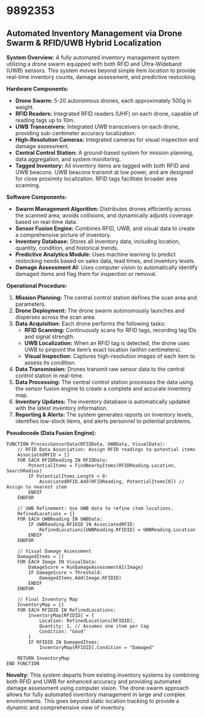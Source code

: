 # 9892353

## Automated Inventory Management via Drone Swarm & RFID/UWB Hybrid Localization

**System Overview:** A fully automated inventory management system utilizing a drone swarm equipped with both RFID and Ultra-Wideband (UWB) sensors. This system moves beyond simple item *location* to provide real-time inventory counts, damage assessment, and predictive restocking.

**Hardware Components:**

*   **Drone Swarm:** 5-20 autonomous drones, each approximately 500g in weight.
*   **RFID Readers:** Integrated RFID readers (UHF) on each drone, capable of reading tags up to 10m.
*   **UWB Transceivers:** Integrated UWB transceivers on each drone, providing sub-centimeter accuracy localization.
*   **High-Resolution Cameras:** Integrated cameras for visual inspection and damage assessment.
*   **Central Control Station:** A ground-based system for mission planning, data aggregation, and system monitoring.
*   **Tagged Inventory:** All inventory items are tagged with both RFID and UWB beacons. UWB beacons transmit at low power, and are designed for close proximity localization. RFID tags facilitate broader area scanning.

**Software Components:**

*   **Swarm Management Algorithm:** Distributes drones efficiently across the scanned area, avoids collisions, and dynamically adjusts coverage based on real-time data.
*   **Sensor Fusion Engine:** Combines RFID, UWB, and visual data to create a comprehensive picture of inventory.
*   **Inventory Database:** Stores all inventory data, including location, quantity, condition, and historical trends.
*   **Predictive Analytics Module:** Uses machine learning to predict restocking needs based on sales data, lead times, and inventory levels.
*   **Damage Assessment AI:** Uses computer vision to automatically identify damaged items and flag them for inspection or removal.

**Operational Procedure:**

1.  **Mission Planning:** The central control station defines the scan area and parameters.
2.  **Drone Deployment:** The drone swarm autonomously launches and disperses across the scan area.
3.  **Data Acquisition:** Each drone performs the following tasks:
    *   **RFID Scanning:** Continuously scans for RFID tags, recording tag IDs and signal strength.
    *   **UWB Localization:** When an RFID tag is detected, the drone uses UWB to pinpoint the item’s exact location (within centimeters).
    *   **Visual Inspection:** Captures high-resolution images of each item to assess its condition.
4.  **Data Transmission:** Drones transmit raw sensor data to the central control station in real-time.
5.  **Data Processing:** The central control station processes the data using the sensor fusion engine to create a complete and accurate inventory map.
6.  **Inventory Updates:** The inventory database is automatically updated with the latest inventory information.
7.  **Reporting & Alerts:** The system generates reports on inventory levels, identifies low-stock items, and alerts personnel to potential problems.

**Pseudocode (Data Fusion Engine):**

```pseudocode
FUNCTION ProcessSensorData(RFIDData, UWBData, VisualData):
    // RFID Data Association: Assign RFID readings to potential items
    AssociatedRFID = []
    FOR EACH RFIDReading IN RFIDData:
        PotentialItems = FindNearbyItems(RFIDReading.Location, SearchRadius)
        IF PotentialItems.Length > 0:
            AssociatedRFID.Add(RFIDReading, PotentialItems[0]) // Assign to nearest item
        ENDIF
    ENDFOR

    // UWB Refinement: Use UWB data to refine item locations.
    RefinedLocations = {}
    FOR EACH UWBReading IN UWBData:
        IF UWBReading.RFIDID IN AssociatedRFID:
            RefinedLocations[UWBReading.RFIDID] = UWBReading.Location
        ENDIF
    ENDFOR

    // Visual Damage Assessment
    DamagedItems = []
    FOR EACH Image IN VisualData:
        DamageScore = RunDamageAssessmentAI(Image)
        IF DamageScore > Threshold:
            DamagedItems.Add(Image.RFIDID)
        ENDIF
    ENDFOR

    // Final Inventory Map
    InventoryMap = {}
    FOR EACH RFIDID IN RefinedLocations:
        InventoryMap[RFIDID] = {
            Location: RefinedLocations[RFIDID],
            Quantity: 1, // Assumes one item per tag
            Condition: "Good"
        }
        IF RFIDID IN DamagedItems:
            InventoryMap[RFIDID].Condition = "Damaged"

    RETURN InventoryMap
END FUNCTION
```

**Novelty:** This system departs from existing inventory systems by combining both RFID and UWB for enhanced accuracy and providing automated damage assessment using computer vision. The drone swarm approach allows for fully automated inventory management in large and complex environments. This goes beyond static location tracking to provide a dynamic and comprehensive view of inventory.